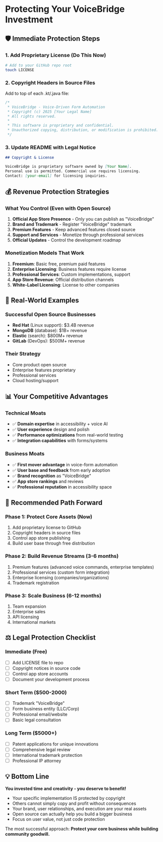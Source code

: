 # Protecting Your VoiceBridge Investment

## 🛡️ Immediate Protection Steps

### 1. Add Proprietary License (Do This Now)
```bash
# Add to your GitHub repo root
touch LICENSE
```

### 2. Copyright Headers in Source Files
Add to top of each .kt/.java file:
```java
/*
 * VoiceBridge - Voice-Driven Form Automation
 * Copyright (c) 2025 [Your Legal Name]
 * All rights reserved.
 * 
 * This software is proprietary and confidential.
 * Unauthorized copying, distribution, or modification is prohibited.
 */
```

### 3. Update README with Legal Notice
```markdown
## Copyright & License

VoiceBridge is proprietary software owned by [Your Name].
Personal use is permitted. Commercial use requires licensing.
Contact: [your-email] for licensing inquiries.
```

## 💰 Revenue Protection Strategies

### What You Control (Even with Open Source)
1. **Official App Store Presence** - Only you can publish as "VoiceBridge"
2. **Brand and Trademark** - Register "VoiceBridge" trademark
3. **Premium Features** - Keep advanced features closed source
4. **Support and Services** - Monetize through professional services
5. **Official Updates** - Control the development roadmap

### Monetization Models That Work
1. **Freemium**: Basic free, premium paid features
2. **Enterprise Licensing**: Business features require license
3. **Professional Services**: Custom implementations, support
4. **App Store Revenue**: Official distribution channels
5. **White-Label Licensing**: License to other companies

## 🎯 Real-World Examples

### Successful Open Source Businesses
- **Red Hat** (Linux support): $3.4B revenue
- **MongoDB** (database): $1B+ revenue  
- **Elastic** (search): $800M+ revenue
- **GitLab** (DevOps): $500M+ revenue

### Their Strategy
- Core product open source
- Enterprise features proprietary
- Professional services
- Cloud hosting/support

## 📊 Your Competitive Advantages

### Technical Moats
- ✅ **Domain expertise** in accessibility + voice AI
- ✅ **User experience** design and polish
- ✅ **Performance optimizations** from real-world testing
- ✅ **Integration capabilities** with forms/systems

### Business Moats  
- ✅ **First mover advantage** in voice-form automation
- ✅ **User base and feedback** from early adoption
- ✅ **Brand recognition** as "VoiceBridge"
- ✅ **App store rankings** and reviews
- ✅ **Professional reputation** in accessibility space

## 🚀 Recommended Path Forward

### Phase 1: Protect Core Assets (Now)
1. Add proprietary license to GitHub
2. Copyright headers in source files
3. Control app store publishing
4. Build user base through free distribution

### Phase 2: Build Revenue Streams (3-6 months)
1. Premium features (advanced voice commands, enterprise templates)
2. Professional services (custom form integration)
3. Enterprise licensing (companies/organizations)
4. Trademark registration

### Phase 3: Scale Business (6-12 months)
1. Team expansion
2. Enterprise sales
3. API licensing
4. International markets

## ⚖️ Legal Protection Checklist

### Immediate (Free)
- [ ] Add LICENSE file to repo
- [ ] Copyright notices in source code
- [ ] Control app store accounts
- [ ] Document your development process

### Short Term ($500-2000)
- [ ] Trademark "VoiceBridge" 
- [ ] Form business entity (LLC/Corp)
- [ ] Professional email/website
- [ ] Basic legal consultation

### Long Term ($5000+)
- [ ] Patent applications for unique innovations
- [ ] Comprehensive legal review
- [ ] International trademark protection
- [ ] Professional IP attorney

## 💡 Bottom Line

**You invested time and creativity - you deserve to benefit!**

- Your specific implementation IS protected by copyright
- Others cannot simply copy and profit without consequences  
- Your brand, user relationships, and execution are your real assets
- Open source can actually help you build a bigger business
- Focus on user value, not just code protection

The most successful approach: **Protect your core business while building community goodwill.**